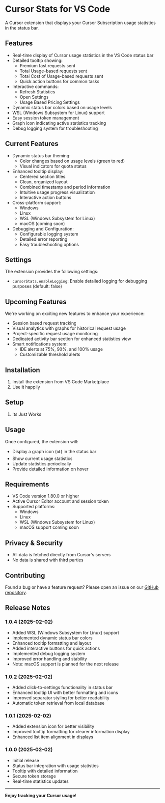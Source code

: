 # Cursor Stats for VS Code

A Cursor extension that displays your Cursor Subscription usage statistics in the status bar. 

## Features

- Real-time display of Cursor usage statistics in the VS Code status bar
- Detailed tooltip showing:
  - Premium fast requests sent
  - Total Usage-based requests sent
  - Total Cost of Usage-based requests sent
  - Quick action buttons for common tasks
- Interactive commands:
  - Refresh Statistics
  - Open Settings
  - Usage Based Pricing Settings
- Dynamic status bar colors based on usage levels
- WSL (Windows Subsystem for Linux) support
- Easy session token management
- Graph icon indicating active statistics tracking
- Debug logging system for troubleshooting

## Current Features

- Dynamic status bar theming:
  - Color changes based on usage levels (green to red)
  - Visual indicators for quota status
- Enhanced tooltip display:
  - Centered section titles
  - Clean, organized layout
  - Combined timestamp and period information
  - Intuitive usage progress visualization
  - Interactive action buttons
- Cross-platform support:
  - Windows
  - Linux
  - WSL (Windows Subsystem for Linux)
  - macOS (coming soon)
- Debugging and Configuration:
  - Configurable logging system
  - Detailed error reporting
  - Easy troubleshooting options

## Settings

The extension provides the following settings:

- `cursorStats.enableLogging`: Enable detailed logging for debugging purposes (default: false)

## Upcoming Features

We're working on exciting new features to enhance your experience:

- Session based request tracking
- Visual analytics with graphs for historical request usage
- Project-specific request usage monitoring
- Dedicated activity bar section for enhanced statistics view
- Smart notifications system:
  - IDE alerts at 75%, 90%, and 100% usage
  - Customizable threshold alerts

## Installation

1. Install the extension from VS Code Marketplace
2. Use it happily

## Setup

1. Its Just Works

## Usage

Once configured, the extension will:
- Display a graph icon (📊) in the status bar
- Show current usage statistics
- Update statistics periodically
- Provide detailed information on hover

## Requirements

- VS Code version 1.80.0 or higher
- Active Cursor Editor account and session token
- Supported platforms:
  - Windows
  - Linux
  - WSL (Windows Subsystem for Linux)
  - macOS support coming soon

## Privacy & Security

- All data is fetched directly from Cursor's servers
- No data is shared with third parties

## Contributing

Found a bug or have a feature request? Please open an issue on our [GitHub repository](https://github.com/dwtexe/cursor-stats).

## Release Notes

### 1.0.4 (2025-02-02)
- Added WSL (Windows Subsystem for Linux) support
- Implemented dynamic status bar colors
- Enhanced tooltip formatting and layout
- Added interactive buttons for quick actions
- Implemented debug logging system
- Improved error handling and stability
- Note: macOS support is planned for the next release

### 1.0.2 (2025-02-02)
- Added click-to-settings functionality in status bar
- Enhanced tooltip UI with better formatting and icons
- Improved separator styling for better readability
- Automatic token retrieval from local database

### 1.0.1 (2025-02-02)
- Added extension icon for better visibility
- Improved tooltip formatting for clearer information display
- Enhanced list item alignment in displays

### 1.0.0 (2025-02-02)
- Initial release
- Status bar integration with usage statistics
- Tooltip with detailed information
- Secure token storage
- Real-time statistics updates

---

**Enjoy tracking your Cursor usage!**
